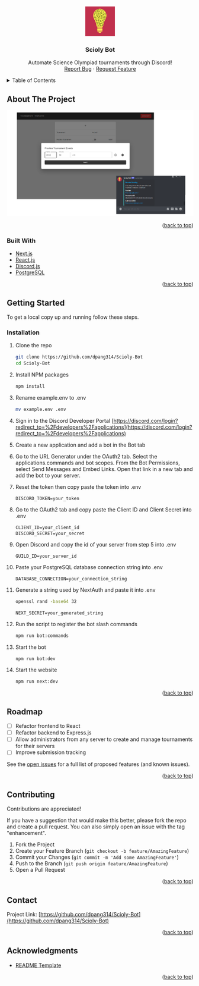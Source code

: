 <div id="top"></div>
<!--
*** Thanks for checking out the Best-README-Template. If you have a suggestion
*** that would make this better, please fork the repo and create a pull request
*** or simply open an issue with the tag "enhancement".
*** Don't forget to give the project a star!
*** Thanks again! Now go create something AMAZING! :D
-->

<!-- PROJECT LOGO -->
<br />
<div align="center">
  <a href="https://github.com/dpang314/Scioly-Bot">
    <img src="images/logo.png" alt="Logo" width="80" height="80">
  </a>

<h3 align="center">Scioly Bot</h3>

  <p align="center">
    Automate Science Olympiad tournaments through Discord!
    <br />
    <!--<a href="https://github.com/dpang314/Scioly-Bot">View Demo</a>
    ·-->
    <a href="https://github.com/dpang314/Scioly-Bot/issues">Report Bug</a>
    ·
    <a href="https://github.com/dpang314/Scioly-Bot/issues">Request Feature</a>
  </p>
</div>

<!-- TABLE OF CONTENTS -->
<details>
  <summary>Table of Contents</summary>
  <ol>
    <li>
      <a href="#about-the-project">About The Project</a>
      <ul>
        <li><a href="#built-with">Built With</a></li>
      </ul>
    </li>
    <li>
      <a href="#getting-started">Getting Started</a>
      <ul>
        <li><a href="#installation">Installation</a></li>
      </ul>
    </li>
    <!--<li><a href="#usage">Usage</a></li> -->
    <li><a href="#roadmap">Roadmap</a></li>
    <li><a href="#contributing">Contributing</a></li>
    <li><a href="#license">License</a></li>
    <li><a href="#contact">Contact</a></li>
    <li><a href="#acknowledgments">Acknowledgments</a></li>
  </ol>
</details>



<!-- ABOUT THE PROJECT -->
## About The Project

![Scioly Bot Screen Shot](./images/screenshot.png)
<p align="right">(<a href="#top">back to top</a>)</p>



### Built With

* [Next.js](https://nextjs.org/)
* [React.js](https://reactjs.org/)
* [Discord.js](https://discord.js.org/)
* [PostgreSQL](https://www.postgresql.org/)

<p align="right">(<a href="#top">back to top</a>)</p>

<!-- GETTING STARTED -->
## Getting Started

To get a local copy up and running follow these steps.

### Installation

1. Clone the repo

   ```sh
   git clone https://github.com/dpang314/Scioly-Bot
   cd Scioly-Bot
   ```

2. Install NPM packages

   ```sh
   npm install
   ```

3. Rename example.env to .env

   ```sh
   mv example.env .env
   ```

4. Sign in to the Discord Developer Portal [https://discord.com/login?redirect_to=%2Fdevelopers%2Fapplications](https://discord.com/login?redirect_to=%2Fdevelopers%2Fapplications)
5. Create a new application and add a bot in the Bot tab
6. Go to the URL Generator under the OAuth2 tab. Select the applications.commands and bot scopes. From the Bot Permissions, select Send Messages and Embed Links. Open that link in a new tab and add the bot to your server.
7. Reset the token then copy paste the token into .env

    ```text
    DISCORD_TOKEN=your_token
    ```

8. Go to the OAuth2 tab and copy paste the Client ID and Client Secret into .env

    ```text
    CLIENT_ID=your_client_id
    DISCORD_SECRET=your_secret
    ```

9. Open Discord and copy the id of your server from step 5 into .env

    ```text
    GUILD_ID=your_server_id
    ```

10. Paste your PostgreSQL database connection string into .env

    ```text
    DATABASE_CONNECTION=your_connection_string
    ```

11. Generate a string used by NextAuth and paste it into .env

    ```sh
    openssl rand -base64 32
    ```

    ```text
    NEXT_SECRET=your_generated_string
    ```

12. Run the script to register the bot slash commands

    ```sh
    npm run bot:commands
    ```

13. Start the bot

    ```sh
    npm run bot:dev
    ```

14. Start the website

    ```sh
    npm run next:dev
    ```

<p align="right">(<a href="#top">back to top</a>)</p>


<!-- USAGE EXAMPLES -->
<!-- TODO add demo video ## Usage 

<p align="right">(<a href="#top">back to top</a>)</p> -->

<!-- ROADMAP -->
## Roadmap

* [ ] Refactor frontend to React
* [ ] Refactor backend to Express.js
* [ ] Allow administrators from any server to create and manage tournaments for their servers
* [ ] Improve submission tracking

See the [open issues](https://github.com/dpang314/Scioly-Bot/issues) for a full list of proposed features (and known issues).

<p align="right">(<a href="#top">back to top</a>)</p>

<!-- CONTRIBUTING -->
## Contributing

Contributions are appreciated!

If you have a suggestion that would make this better, please fork the repo and create a pull request. You can also simply open an issue with the tag "enhancement".

1. Fork the Project
2. Create your Feature Branch (`git checkout -b feature/AmazingFeature`)
3. Commit your Changes (`git commit -m 'Add some AmazingFeature'`)
4. Push to the Branch (`git push origin feature/AmazingFeature`)
5. Open a Pull Request

<p align="right">(<a href="#top">back to top</a>)</p>

<!-- CONTACT -->
## Contact

Project Link: [https://github.com/dpang314/Scioly-Bot](https://github.com/dpang314/Scioly-Bot)

<p align="right">(<a href="#top">back to top</a>)</p>


<!-- ACKNOWLEDGMENTS -->
## Acknowledgments

* [README Template](https://github.com/othneildrew/Best-README-Template)

<p align="right">(<a href="#top">back to top</a>)</p>
